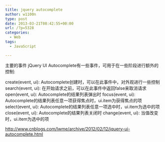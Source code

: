 ```yaml
---
title: jquery autocomplete
author: w1100n
type: post
date: 2013-03-21T08:42:55+00:00
url: /?p=5328
categories:
  - Web
tags:
  - JavaScript

---
```

主要的事件 jQuery UI Autocomplete有一些事件，可用于在一些阶段进行额外的控制: 

create(event, ui): Autocomplete创建时，可以在此事件中，对外观进行一些控制 search(event, ui):  在开始请求之前，可以在此事件中返回false来取消请求 open(event, ui): Autocomplete的结果列表弹出时 focus(event, ui): Autocomplete的结果列表任意一项获得焦点时，ui.item为获得焦点的项 select(event, ui): Autocomplete的结果列表任意一项选中时，ui.item为选中的项 close(event, ui): Autocomplete的结果列表关闭时 change(event, ui): 当值改变时，ui.item为选中的项

http://www.cnblogs.com/lwme/archive/2012/02/12/jquery-ui-autocomplete.html